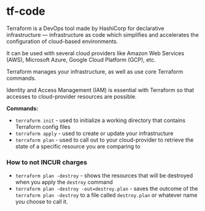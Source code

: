 # tf-code

Terraform is a DevOps tool made by HashiCorp for declarative infrastructure — infrastructure as code which simplifies and accelerates the configuration of cloud-based environments. 

It can be used with several cloud providers like Amazon Web Services (AWS), Microsoft Azure, Google Cloud Platform (GCP), etc.

Terraform manages your infrastructure, as well as use core Terraform commands.

Identity and Access Management (IAM) is essential with Terraform so that accesses to cloud-provider resources are possible.

**Commands:**

- `terraform init` - used to initialize a working directory that contains Terraform config files
- `terraform apply` - used to create or update your infrastructure
- `terraform plan` - used to call out to your cloud-provider to retrieve the state of a specific resource you are comparing to

### How to not INCUR charges 
- `terraform plan -destroy` -  shows the resources that will be destroyed when you apply the `destroy` command
- `terraform plan -destroy -out=destroy.plan` - saves the outcome of the `terraform plan -destroy` to a file called `destroy.plan` or whatever name you choose to call it.
